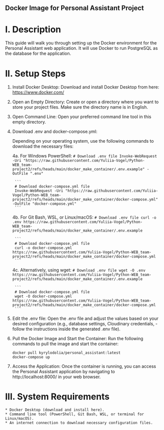 Docker Image for Personal Assistant Project
-------------------------------------------

I. Description
==============
This guide will walk you through setting up the Docker environment for the Personal Assistant web application. 
It will use Docker to run PostgreSQL as the database for the application.


II. Setup Steps
===============
1) Install Docker Desktop: Download and install Docker Desktop from here: https://www.docker.com/ 

2) Open an Empty Directory: Create or open a directory where you want to store your project files. Make sure the directory name is in English.

3) Open Command Line: Open your preferred command line tool in this empty directory.

4) Download .env and docker-compose.yml:

    Depending on your operating system, use the following commands to download the necessary files:

    4a. For Windows PowerShell:
        ```
        # Download .env file
        Invoke-WebRequest -Uri "https://raw.githubusercontent.com/Yuliia-Vogel/Python-WEB_team-project2/refs/heads/main/docker_make_container/.env.example" -OutFile ".env"
        ```
   
        ```
        # Download docker-compose.yml file
        Invoke-WebRequest -Uri "https://raw.githubusercontent.com/Yuliia-Vogel/Python-WEB_team-project2/refs/heads/main/docker_make_container/docker-compose.yml" -OutFile "docker-compose.yml"
        ```
   
    4b. For Git Bash, WSL, or Linux/macOS:
        ```
        # Download .env file
        curl -o .env https://raw.githubusercontent.com/Yuliia-Vogel/Python-WEB_team-project2/refs/heads/main/docker_make_container/.env.example
        ```
   
        ```
        # Download docker-compose.yml file
        curl -o docker-compose.yml https://raw.githubusercontent.com/Yuliia-Vogel/Python-WEB_team-project2/refs/heads/main/docker_make_container/docker-compose.yml
        ```
   
    4c. Alternatively, using wget:
        ```
        # Download .env file
        wget -O .env https://raw.githubusercontent.com/Yuliia-Vogel/Python-WEB_team-project2/refs/heads/main/docker_make_container/.env.example
        ```
   
        ```
        # Download docker-compose.yml file
        wget -O docker-compose.yml https://raw.githubusercontent.com/Yuliia-Vogel/Python-WEB_team-project2/refs/heads/main/docker_make_container/docker-compose.yml
        ```
   
6) Edit the .env file: Open the .env file and adjust the values based on your desired configuration (e.g., database settings, Cloudinary credentials, - follow the instructions inside the generated .env file).

7) Pull the Docker Image and Start the Container: Run the following commands to pull the image and start the container:
    ```
    docker pull kyrylodolia/personal_assistant:latest
    docker-compose up
    ```
8) Access the Application: Once the container is running, you can access the Personal Assistant application by navigating to http://localhost:8000/ in your web browser.


III. System Requirements
========================
    * Docker Desktop (download and install here).
    * Command line tool (PowerShell, Git Bash, WSL, or terminal for Linux/macOS).
    * An internet connection to download necessary configuration files.
